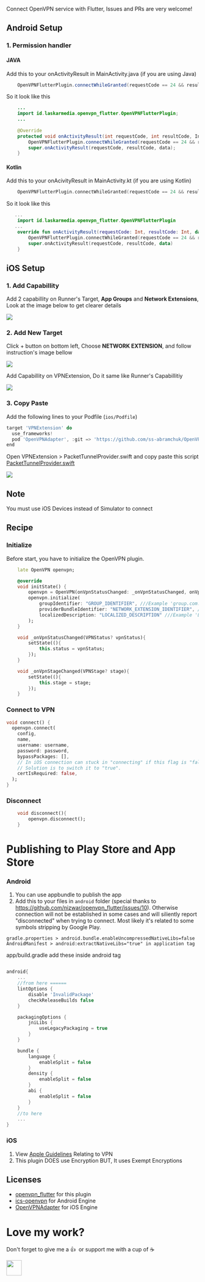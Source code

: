 Connect OpenVPN service with Flutter, Issues and PRs are very welcome!

## Android Setup
### <b>1. Permission handler</b>
#### JAVA
Add this to your onActivityResult in MainActivity.java (if you are using Java)

```java
    OpenVPNFlutterPlugin.connectWhileGranted(requestCode == 24 && resultCode == RESULT_OK);
```
So it look like this
```java
    ...
    import id.laskarmedia.openvpn_flutter.OpenVPNFlutterPlugin;
    ...
    
    @Override
    protected void onActivityResult(int requestCode, int resultCode, Intent data) {
        OpenVPNFlutterPlugin.connectWhileGranted(requestCode == 24 && resultCode == RESULT_OK);
        super.onActivityResult(requestCode, resultCode, data);
    }
```

#### Kotlin
Add this to your onAcivityResult in MainActivity.kt (if you are using Kotlin)

```kotlin
    OpenVPNFlutterPlugin.connectWhileGranted(requestCode == 24 && resultCode == RESULT_OK);
```
So it look like this
```kotlin
   ...
    import id.laskarmedia.openvpn_flutter.OpenVPNFlutterPlugin
   ...
    override fun onActivityResult(requestCode: Int, resultCode: Int, data: Intent?) {
        OpenVPNFlutterPlugin.connectWhileGranted(requestCode == 24 && resultCode == RESULT_OK)
        super.onActivityResult(requestCode, resultCode, data)
    }
```

## iOS Setup

### <b>1. Add Capabillity</b>
Add 2 capabillity on Runner's Target, <b>App Groups</b> and <b>Network Extensions</b>, Look at the image below to get clearer details

<img src="https://blogger.googleusercontent.com/img/a/AVvXsEjYWGJ2ug4JM5g8_WslvdRY0Q-UUizOdmoCG8Ybhte9LiIv8_SSYFDHl-PzWApnAxvTA0hdpnBzca7C_zU5pHnyD8NLNoMw1ZOty7Zo6PTF22oIk7liB0aCXQnRAI1R0Zv9XfnuwuHuourtUR6lzf1ztrU_PTa6QFAU8kRPK-4h5MVu7QVzmpVs4Fvl=s600"/>

### <b>2. Add New Target</b>
Click + button on bottom left, Choose <b>NETWORK EXTENSION</b>, and follow instruction's image bellow

<img src="https://blogger.googleusercontent.com/img/a/AVvXsEirvK1MMCqLADbXdtjppE-z1QC_cDPBnCWZ1EPkNLCM7TYyG3c2IGf8zlb1svW6aP6UB4eNOpX3svFwP_e9D0iP9Mb-dlXVtnUsYlg3iIQVqi_mmw4vLH5d8peEt7UGORikSlB3Hy0o1vj4XIBJNv5g8bIellHTXo4Zu4toh7Dt0jw4ZMyWDAoepLp7=s600"/>

Add Capabillity on VPNExtension, Do it same like Runner's Capabillitiy

<img src="https://blogger.googleusercontent.com/img/a/AVvXsEgEj_1oXmgRSaVISGFHutY88enlUG1V8ynqfDHso-uS6vKEBLa-dhhChjZQ12iN7UpNM6thCHLmll3h6p_lW9URAPca-pXkwIN1pmATdfk3NnqnmlYtgUAicbr-zDZmNF7JJ4l4EArFtdrb_IjxH_FpLJGCURkpGO9qBtkw9WYs3k2vRSa3c8ga9b6S=s600"/>

### <b>3. Copy Paste</b>
Add the following lines to your Podfile (`ios/Podfile`)

```dart
target 'VPNExtension' do
  use_frameworks!
  pod 'OpenVPNAdapter', :git => 'https://github.com/ss-abramchuk/OpenVPNAdapter.git', :tag => '0.8.0'
end
```

Open VPNExtension > PacketTunnelProvider.swift and copy paste this script <a href="https://raw.githubusercontent.com/nizwar/openvpn_flutter/master/example/ios/VPNExtension/PacketTunnelProvider.swift">PacketTunnelProvider.swift</a>

<img src="https://blogger.googleusercontent.com/img/a/AVvXsEhPf7Vl_8LPYMTTCn0UbpR3f3qzaFPFRMikSg8xetWRyfTuViq6o3fdrjU4-jD-xZtkOZV_i2WoNXkcHLn7znHengHZGgtlJlNbNk6vjNYgI2jYg8ToOYIQjR7QBd443ee4GqpEww0FYPrIiIpabUthpur6SakiPJM1dsDNCBW9ROWixuEzrk61aIod=s600">

## Note
You must use iOS Devices instead of Simulator to connect



## Recipe

### Initialize
Before start, you have to initialize the OpenVPN plugin.

```dart
    late OpenVPN openvpn;

    @override
    void initState() {
        openvpn = OpenVPN(onVpnStatusChanged: _onVpnStatusChanged, onVpnStageChanged: _onVpnStageChanged);
        openvpn.initialize(
            groupIdentifier: "GROUP_IDENTIFIER", ///Example 'group.com.laskarmedia.vpn'
            providerBundleIdentifier: "NETWORK_EXTENSION_IDENTIFIER", ///Example 'id.laskarmedia.openvpnFlutterExample.VPNExtension'
            localizedDescription: "LOCALIZED_DESCRIPTION" ///Example 'Laskarmedia VPN'
        );
    }

    void _onVpnStatusChanged(VPNStatus? vpnStatus){
        setState((){
            this.status = vpnStatus;
        });
    }

    void _onVpnStageChanged(VPNStage? stage){
        setState((){
            this.stage = stage;
        });
    }

```


### Connect to VPN
```dart
void connect() {
  openvpn.connect(
    config,
    name,
    username: username,
    password: password,
    bypassPackages: [],
    // In iOS connection can stuck in "connecting" if this flag is "false". 
    // Solution is to switch it to "true".
    certIsRequired: false,
  );
}
```

### Disconnect 
```dart
    void disconnect(){
        openvpn.disconnect();
    }
```


# Publishing to Play Store and App Store
### Android
1. You can use appbundle to publish the app
2. Add this to your files in `android` folder (special thanks to https://github.com/nizwar/openvpn_flutter/issues/10). Otherwise connection will not be
established in some cases and will siliently report "disconnected" when trying to connect. Most likely it's related to some symbols stripping by
Google Play.
```
gradle.properties > android.bundle.enableUncompressedNativeLibs=false
AndroidManifest > android:extractNativeLibs="true" in application tag
```

app/build.gradle add these inside android tag
```gradle

android{
    ...
    //from here ======
    lintOptions {
        disable 'InvalidPackage'
        checkReleaseBuilds false
    }

    packagingOptions {
        jniLibs {
            useLegacyPackaging = true
        }
    }

    bundle {
        language {
            enableSplit = false
        }
        density {
            enableSplit = false
        }
        abi {
            enableSplit = false
        }
    }
    //to here
    ...
}
```

### iOS
1. View [Apple Guidelines](https://developer.apple.com/app-store/review/guidelines/#vpn-apps) Relating to VPN
2. This plugin DOES use Encryption BUT, It uses Exempt Encryptions

## Licenses
* [openvpn_flutter](https://github.com/nizwar/openvpn_flutter/blob/master/LICENSE) for this plugin
* [ics-openvpn](https://github.com/schwabe/ics-openvpn) for Android Engine 
* [OpenVPNAdapter](https://github.com/ss-abramchuk/OpenVPNAdapter) for iOS Engine
# Love my work?
Don't forget to give me a 👍 &nbsp;or support me with a cup of ☕️  

<a href="https://paypal.me/nizwar/"><img src="https://raw.githubusercontent.com/andreostrovsky/donate-with-paypal/master/blue.svg" height="40"></a> 
